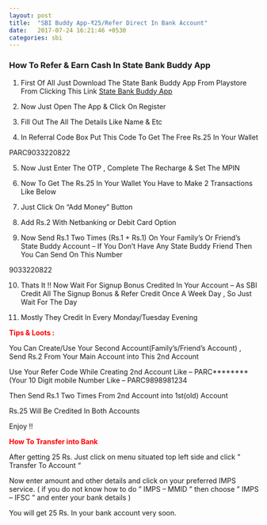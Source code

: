 ```yaml
---
layout: post
title:  "SBI Buddy App-₹25/Refer Direct In Bank Account"
date:   2017-07-24 16:21:46 +0530
categories: sbi
---
```


<h3>How To Refer & Earn Cash In State Bank Buddy App</h3>

1) First Of All Just Download The State Bank Buddy App From Playstore From Clicking This Link [State Bank Buddy App](https://play.google.com/store/apps/details?id=com.sbi.erupee)

2) Now Just Open The App & Click On Register

3) Fill Out The All The Details Like Name & Etc 

4) In Referral Code Box Put This Code To Get The Free Rs.25 In Your Wallet

PARC9033220822

5) Now Just Enter The OTP , Complete The Recharge & Set The MPIN

6) Now To Get The Rs.25 In Your Wallet You Have to Make 2 Transactions Like Below

7) Just Click On “Add Money” Button

8) Add Rs.2 With Netbanking or Debit Card Option 

9) Now Send Rs.1 Two Times (Rs.1 + Rs.1) On Your Family’s Or Friend’s State Buddy Account – If You Don’t Have Any State Buddy Friend Then You Can Send On This Number

9033220822

10) Thats It !! Now Wait For Signup Bonus Credited In Your Account – As SBI Credit All The Signup Bonus & Refer Credit Once A Week Day , So Just Wait For The Day 

11) Mostly They Credit In Every Monday/Tuesday Evening




<span style="color:red"> **Tips & Loots :** </span>

You Can Create/Use Your Second Account(Family’s/Friend’s Account) , Send Rs.2 From Your Main Account into This 2nd Account 

Use Your Refer Code While Creating 2nd Account Like – PARC******** (Your 10 Digit mobile Number Like – PARC9898981234

Then Send Rs.1 Two Times From 2nd Account into 1st(old) Account 

Rs.25 Will Be Credited In Both Accounts 

Enjoy !!


<span style="color:red"> **How To Transfer into Bank** </span>

After getting 25 Rs. Just click on menu situated top left side and click ” Transfer To Account “
 
Now enter amount and other details and click on your preferred IMPS service. ( if you do not know how to do ” IMPS – MMID ” then choose ” IMPS – IFSC ” and enter your bank details )
 
You will get 25 Rs. In your bank account very soon.
